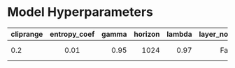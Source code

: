 # Model Hyperparameters


| cliprange | entropy_coef | gamma| horizon | lambda | layer_norm | lr  | max_grad_norm | minibatches | num_hidden_neurons | num_training_iterations | policy_std | ppo_epochs | vf_coeff |
| ----------|:------------:| ----:| -------:| ------:| ----------:| ---:| -------------:| -----------:| ------------------:| -----------------------:| ----------:| ----------:| --------:| 
| 0.2       | 0.01         | 0.95 | 1024    | 0.97   | False      | 1e-3| 0.5           | 32          | [64, 64]           | 5000                    | 1.0        | 5          | 0.5      |


